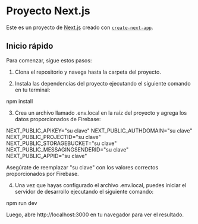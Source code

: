 # Proyecto Next.js

Este es un proyecto de [Next.js](https://nextjs.org/) creado con [`create-next-app`](https://github.com/vercel/next.js/tree/canary/packages/create-next-app).

## Inicio rápido

Para comenzar, sigue estos pasos:

1. Clona el repositorio y navega hasta la carpeta del proyecto.

2. Instala las dependencias del proyecto ejecutando el siguiente comando en tu terminal:

npm install

3. Crea un archivo llamado .env.local en la raíz del proyecto y agrega los datos proporcionados de Firebase:

NEXT_PUBLIC_APIKEY="su clave"
NEXT_PUBLIC_AUTHDOMAIN="su clave"
NEXT_PUBLIC_PROJECTID="su clave"
NEXT_PUBLIC_STORAGEBUCKET="su clave"
NEXT_PUBLIC_MESSAGINGSENDERID="su clave"
NEXT_PUBLIC_APPID="su clave"

Asegúrate de reemplazar "su clave" con los valores correctos proporcionados por Firebase.

4. Una vez que hayas configurado el archivo .env.local, puedes iniciar el servidor de desarrollo ejecutando el siguiente comando:

npm run dev

Luego, abre http://localhost:3000 en tu navegador para ver el resultado.